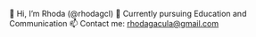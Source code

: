  👋 Hi, I’m Rhoda (@rhodagcl)
 🌱 Currently pursuing Education and Communication
 📫 Contact me: rhodagacula@gmail.com

<!---
rhodagcl/rhodagcl is a ✨ special ✨ repository because its `README.md` (this file) appears on your GitHub profile.
You can click the Preview link to take a look at your changes.
--->
